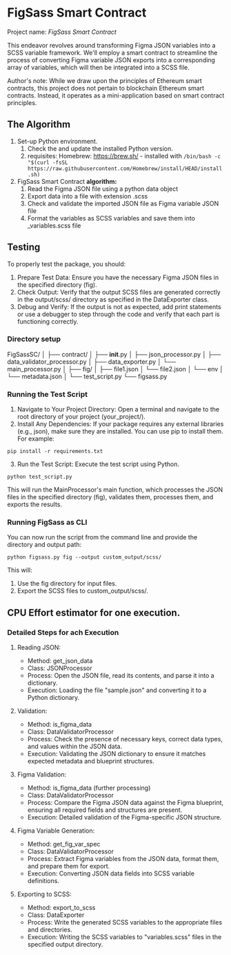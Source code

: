 # FigSass Smart Contract

Project name: _FigSass Smart Contract_

This endeavor revolves around transforming Figma JSON variables into a SCSS variable framework. We'll employ a smart contract to streamline the process of converting Figma variable JSON exports into a corresponding array of variables, which will then be integrated into a SCSS file.

Author's note: While we draw upon the principles of Ethereum smart contracts, this project does not pertain to blockchain Ethereum smart contracts. Instead, it operates as a mini-application based on smart contract principles.

## The Algorithm

1. Set-up Python environment.
   1. Check the and update the installed Python version.
   2. requisites: Homebrew: <https://brew.sh/> - installed with `/bin/bash -c "$(curl -fsSL https://raw.githubusercontent.com/Homebrew/install/HEAD/install.sh)`
2. FigSass Smart Contract **algorithm:**
   1. Read the Figma JSON file using a python data object
   2. Export data into a file with extension .scss
   3. Check and validate the imported JSON file as Figma variable JSON file
   4. Format the variables as SCSS variables and save them into \_variables.scss file

## Testing

To properly test the package, you should:

1. Prepare Test Data: Ensure you have the necessary Figma JSON files in the specified directory (fig).
2. Check Output: Verify that the output SCSS files are generated correctly in the output/scss/ directory as specified in the DataExporter class.
3. Debug and Verify: If the output is not as expected, add print statements or use a debugger to step through the code and verify that each part is functioning correctly.

### Directory setup

FigSassSC/
│
├── contract/
│ ├── **init**.py
│ ├── json_processor.py
│ ├── data_validator_processor.py
│ ├── data_exporter.py
│ └── main_processor.py
│
├── fig/
│ ├── file1.json
│ └── file2.json
│
└── env
│ └── metadata.json
│
└── test_script.py
└── figsass.py

### Running the Test Script

1. Navigate to Your Project Directory: Open a terminal and navigate to the root directory of your project (your_project/).
2. Install Any Dependencies: If your package requires any external libraries (e.g., json), make sure they are installed. You can use pip to install them. For example:

`pip install -r requirements.txt`

3. Run the Test Script: Execute the test script using Python.

`python test_script.py`

This will run the MainProcessor's main function, which processes the JSON files in the specified directory (fig), validates them, processes them, and exports the results.

### Running FigSass as CLI

You can now run the script from the command line and provide the directory and output path:

`python figsass.py fig --output custom_output/scss/`

This will:

1. Use the fig directory for input files.
2. Export the SCSS files to custom_output/scss/.

## CPU Effort estimator for one execution.

### Detailed Steps for ach Execution

1. Reading JSON:

   - Method: get_json_data
   - Class: JSONProcessor
   - Process: Open the JSON file, read its contents, and parse it into a dictionary.
   - Execution: Loading the file "sample.json" and converting it to a Python dictionary.

2. Validation:

   - Method: is_figma_data
   - Class: DataValidatorProcessor
   - Process: Check the presence of necessary keys, correct data types, and values within the JSON data.
   - Execution: Validating the JSON dictionary to ensure it matches expected metadata and blueprint structures.

3. Figma Validation:

   - Method: is_figma_data (further processing)
   - Class: DataValidatorProcessor
   - Process: Compare the Figma JSON data against the Figma blueprint, ensuring all required fields and structures are present.
   - Execution: Detailed validation of the Figma-specific JSON structure.

4. Figma Variable Generation:

   - Method: get_fig_var_spec
   - Class: DataValidatorProcessor
   - Process: Extract Figma variables from the JSON data, format them, and prepare them for export.
   - Execution: Converting JSON data fields into SCSS variable definitions.

5. Exporting to SCSS:
   - Method: export_to_scss
   - Class: DataExporter
   - Process: Write the generated SCSS variables to the appropriate files and directories.
   - Execution: Writing the SCSS variables to "variables.scss" files in the specified output directory.
